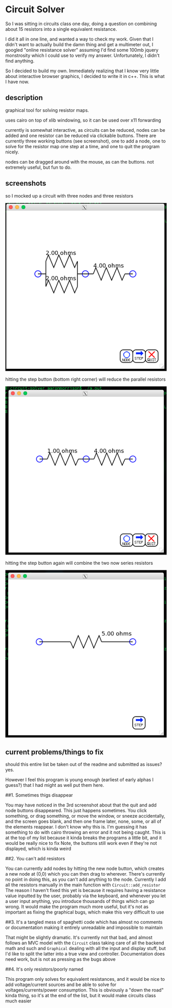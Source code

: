 Circuit Solver
==============

So I was sitting in circuits class one day, doing a question on combining about 15 resistors into a single equivalent resistance.

I did it all in one line, and wanted a way to check my work. Given that I didn't want to actually build the damn thing and get a multimeter out, I googled "online resistance solver" assuming I'd find some 100mb jquery monstrosity which I could use to verify my answer. Unfortunately, I didn't find anything.

So I decided to build my own. Immediately realizing that I know very little about interactive browser graphics, I decided to write it in c++. This is what I have now.

description
-----------
graphical tool for solving resistor maps.

uses cairo on top of xlib windowing, so it can be used over x11 forwarding

currently is somewhat interactive, as circuits can be reduced, nodes can be added and one resistor can be reduced via clickable buttons. There are currently three working buttons (see screenshot), one to add a node, one to solve for the resistor map one step at a time, and one to quit the program nicely.

nodes can be dragged around with the mouse, as can the buttons. not extremely useful, but fun to do.

screenshots
-----------
so I mocked up a circuit with three nodes and three resistors

![alt text](./screenshots/step_demo_1.png "step demo 1")

hitting the step button (bottom right corner) will reduce the parallel resistors

![alt text](./screenshots/step_demo_2.png "step demo 2")

hitting the step button again will combine the two now series resistors

![alt text](./screenshots/step_demo_3.png "step demo 3")


current problems/things to fix
------------------------------

should this entire list be taken out of the readme and submitted as issues? yes.

However I feel this program is young enough (earliest of early alphas I guess?) that I had might as well put them here.

##1. Sometimes thigs disappear

   You may have noticed in the 3rd screenshot about that the quit and add node buttons disappeared. This just happens sometimes. You click something, or drag something, or move the window, or sneeze accidentally, and the screen goes blank, and then one frame later, none, some, or all of the elements reappear.
  I don't know why this is. I'm guessing it has something to do with cairo throwing an error and it not being caught. This is at the top of my list because it kinda breaks the programs a little bit, and it would be really nice to fix
  Note, the buttons still work even if they're not displayed, which is kinda weird

##2. You can't add resistors

  You can currently add nodes by hitting the new node button, which creates a new node at (0,0) which you can then drag to wherever. There's currently no point in doing this, as you can't add anything to the node. Currently I add all the resistors manually in the main function with `Circuit::add_resistor`
  The reason I haven't fixed this yet is because it requires having a resistance value inputted by the user, probably via the keyboard, and whenever you let a user input anything, you introduce thousands of things which can go wrong. It would make the program much more useful, but it's not as important as fixing the graphical bugs, which make this very difficult to use

##3. It's a tangled mess of spaghetti code which has almost no comments or documentation making it entirely unreadable and impossible to maintain

   That might be slightly dramatic. It's currently not that bad, and almost follows an MVC model with the `Circuit` class taking care of all the backend math and such and `Graphical` dealing with all the input and display stuff, but I'd like to split the latter into a true view and controller. Documentation does need work, but is not as pressing as the bugs above

##4. It's only resistors/poorly named

   This program only solves for equivalent resistances, and it would be nice to add voltage/current sources and be able to solve for voltages/currents/power consumption. This is obviously a "down the road" kinda thing, so it's at the end of the list, but it would make circuits class much easier
